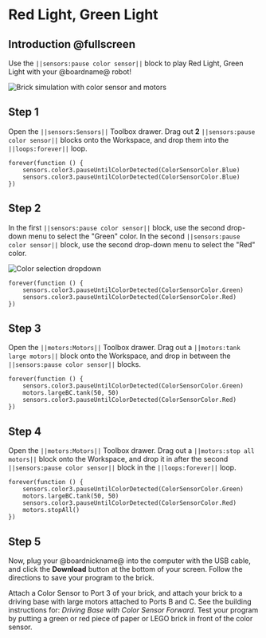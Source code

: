 # Red Light, Green Light

## Introduction @fullscreen

Use the ``||sensors:pause color sensor||`` block to play Red Light, Green Light with your @boardname@ robot! 

![Brick simulation with color sensor and motors](/static/tutorials/redlight-greenlight/redlight-greenlight.gif)

## Step 1

Open the ``||sensors:Sensors||`` Toolbox drawer. Drag out **2** ``||sensors:pause color sensor||`` blocks onto the Workspace, and drop them into the ``||loops:forever||`` loop.

```blocks
forever(function () { 
    sensors.color3.pauseUntilColorDetected(ColorSensorColor.Blue) 
    sensors.color3.pauseUntilColorDetected(ColorSensorColor.Blue) 
}) 
```

## Step 2

In the first ``||sensors:pause color sensor||`` block, use the second drop-down menu to select the "Green" color.  In the second ``||sensors:pause color sensor||`` block, use the second drop-down menu to select the "Red" color. 

![Color selection dropdown](/static/tutorials/redlight-greenlight/pause-color-sensor-dropdown.png)

```blocks
forever(function () { 
    sensors.color3.pauseUntilColorDetected(ColorSensorColor.Green) 
    sensors.color3.pauseUntilColorDetected(ColorSensorColor.Red) 
}) 
```

## Step 3

Open the ``||motors:Motors||`` Toolbox drawer. Drag out a ``||motors:tank large motors||`` block onto the Workspace, and drop in between the ``||sensors:pause color sensor||`` blocks.

```blocks
forever(function () { 
    sensors.color3.pauseUntilColorDetected(ColorSensorColor.Green) 
    motors.largeBC.tank(50, 50) 
    sensors.color3.pauseUntilColorDetected(ColorSensorColor.Red) 
}) 
```

## Step 4

Open the ``||motors:Motors||`` Toolbox drawer. Drag out a ``||motors:stop all motors||`` block onto the Workspace, and drop it in after the second ``||sensors:pause color sensor||`` block in the ``||loops:forever||`` loop.

```blocks
forever(function () { 
    sensors.color3.pauseUntilColorDetected(ColorSensorColor.Green) 
    motors.largeBC.tank(50, 50) 
    sensors.color3.pauseUntilColorDetected(ColorSensorColor.Red) 
    motors.stopAll() 
})
```

## Step 5
 
Now, plug your @boardnickname@ into the computer with the USB cable, and click the **Download** button at the bottom of your screen. Follow the directions to save your program to the brick.

Attach a Color Sensor to Port 3 of your brick, and attach your brick to a driving base with large motors attached to Ports B and C. See the building instructions for: _Driving Base with Color Sensor Forward_. Test your program by putting a green or red piece of paper or LEGO brick in front of the color sensor.
